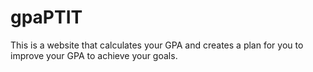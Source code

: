 # gpaPTIT
This is a website that calculates your GPA and creates a plan for you to improve your GPA to achieve your goals.
